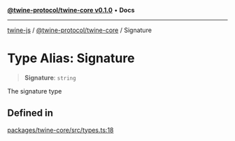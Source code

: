 [**@twine-protocol/twine-core v0.1.0**](../index.md) • **Docs**

***

[twine-js](../../../index.md) / [@twine-protocol/twine-core](../index.md) / Signature

# Type Alias: Signature

> **Signature**: `string`

The signature type

## Defined in

[packages/twine-core/src/types.ts:18](https://github.com/twine-protocol/twine-js/blob/fb5041c7a2da4a796f653066248604ca1c5dccc6/packages/twine-core/src/types.ts#L18)
